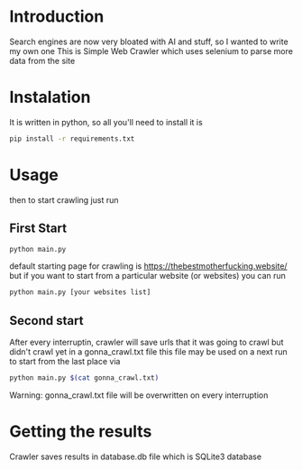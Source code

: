 # Introduction
Search engines are now very bloated with AI and stuff, so I wanted to write my own one
This is Simple Web Crawler which uses selenium to parse more data from the site

# Instalation
It is written in python, so all you'll need to install it is
```sh
pip install -r requirements.txt
````

# Usage
then to start crawling just run
## First Start
```sh
python main.py
```

default starting page for crawling is https://thebestmotherfucking.website/
but if you want to start from a particular website (or websites) you can run
```sh
python main.py [your websites list]
```

## Second start
After every interruptin, crawler will save urls that it was going to crawl but didn't crawl yet in a gonna_crawl.txt file
this file may be used on a next run to start from the last place via
```sh
python main.py $(cat gonna_crawl.txt)
```
Warning: gonna_crawl.txt file will be overwritten on every interruption

# Getting the results
Crawler saves results in database.db file which is SQLite3 database
